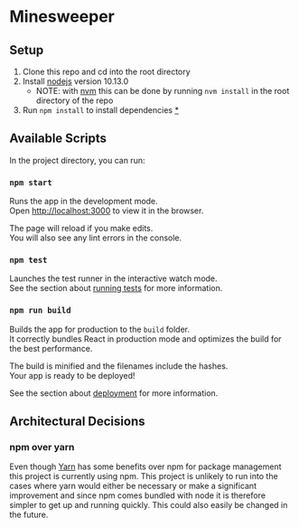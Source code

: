 # Minesweeper

## Setup
1. Clone this repo and cd into the root directory
2. Install [nodejs](https://nodejs.org/en/) version 10.13.0
    - NOTE: with [nvm](https://github.com/creationix/nvm) this can be done by running `nvm install` in the root directory of the repo
3. Run `npm install` to install dependencies [*](#npm-over-yarn)

## Available Scripts

In the project directory, you can run:

### `npm start`

Runs the app in the development mode.<br>
Open [http://localhost:3000](http://localhost:3000) to view it in the browser.

The page will reload if you make edits.<br>
You will also see any lint errors in the console.

### `npm test`

Launches the test runner in the interactive watch mode.<br>
See the section about [running tests](https://facebook.github.io/create-react-app/docs/running-tests) for more information.

### `npm run build`

Builds the app for production to the `build` folder.<br>
It correctly bundles React in production mode and optimizes the build for the best performance.

The build is minified and the filenames include the hashes.<br>
Your app is ready to be deployed!

See the section about [deployment](https://facebook.github.io/create-react-app/docs/deployment) for more information.

## Architectural Decisions

### npm over yarn
Even though [Yarn](https://yarnpkg.com/en/) has some benefits over npm for package management this project is currently using npm. This project is unlikely to run into the cases where yarn would either be necessary or make a significant improvement and since npm comes bundled with node it is therefore simpler to get up and running quickly. This could also easily be changed in the future.
